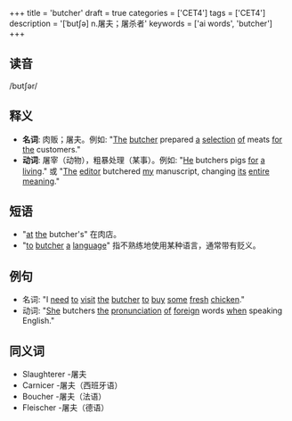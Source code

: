 +++
title = 'butcher'
draft = true
categories = ['CET4']
tags = ['CET4']
description = '[ˈbut∫ə] n.屠夫；屠杀者'
keywords = ['ai words', 'butcher']
+++

## 读音
/bʊtʃər/

## 释义
- **名词**: 肉贩；屠夫。例如: "[The](/post/the/) [butcher](/post/butcher/) prepared [a](/post/a/) [selection](/post/selection/) [of](/post/of/) meats [for](/post/for/) [the](/post/the/) customers."
- **动词**: 屠宰（动物），粗暴处理（某事）。例如: "[He](/post/he/) butchers pigs [for](/post/for/) [a](/post/a/) [living](/post/living/)." 或 "[The](/post/the/) [editor](/post/editor/) butchered [my](/post/my/) manuscript, changing [its](/post/its/) [entire](/post/entire/) [meaning](/post/meaning/)."

## 短语
- "[at](/post/at/) [the](/post/the/) butcher's" 在肉店。
- "[to](/post/to/) [butcher](/post/butcher/) [a](/post/a/) [language](/post/language/)" 指不熟练地使用某种语言，通常带有贬义。

## 例句
- 名词: "I [need](/post/need/) [to](/post/to/) [visit](/post/visit/) [the](/post/the/) [butcher](/post/butcher/) [to](/post/to/) [buy](/post/buy/) [some](/post/some/) [fresh](/post/fresh/) [chicken](/post/chicken/)."
- 动词: "[She](/post/she/) butchers [the](/post/the/) [pronunciation](/post/pronunciation/) [of](/post/of/) [foreign](/post/foreign/) words [when](/post/when/) speaking English."

## 同义词
- Slaughterer
-屠夫
- Carnicer
-屠夫（西班牙语）
- Boucher
-屠夫（法语）
- Fleischer
-屠夫（德语）
